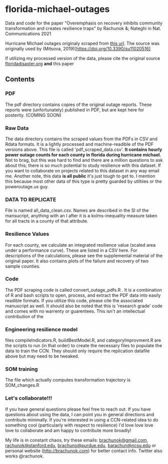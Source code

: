 # florida-michael-outages
Data and code for the paper "Overemphasis on recovery inhibits community transformation and creates resilience traps" by Rachunok &; Nateghi in Nat. Communications 2021

Hurricane Michael outages originaly scraped from [this url](https://maps.floridadisaster.org/outage_reports/michael/). The source was originally used by (Mitsova, 2019)[https://doi.org/10.3390/su11020516] 

If utilizing my processed version of the data, please cite the original source [floridadisaster.org](floridadisaster.org) **and** this paper 

## Contents

### PDF 
The pdf directory contains copies of the original outage reports. These reports were (unfortunately) published in PDF, but are kept here for posterity. (COMING SOON)

### Raw Data
The data directory contains the scraped values from the PDFs in CSV and Rdata formats. It is a lightly processed and machine-readible of the PDF versions above. This file is called 'pdf_scraped_data.csv'. **It contains hourly power outage counts for each county in florida during hurricane michael.** Not to brag, but this was hard to find and there are a million questions to ask about this; there is so much potential to study resilience with this dataset. If you want to collaborate on projects related to this dataset in any way email me. Another note, this data **is all public** it's just tough to get to. I mention this because most other data of this type is pretty guarded by utiltiies or the poweroutage.us guy. 

### DATA TO REPLICATE
File is named all_data_clean.csv. Names are described in the SI of the mansucript, anything with an I after it is a kolms-inequality measure taken for all tracts in a county of that attribute. 

### Resilience Values
For each county, we calculate an integrated resilience value (scaled area under a performance curve). These are listed in a CSV here. For descriptions of the calculations, please see the supplemental material of the original paper. It also contains plots of the failure and recovery of two sample counties. 

### Code
The PDF scraping code is called convert_outage_pdfs.R . It is a combination of R and bash scripts to open, process, and extract the PDF data into easily readible formats. If you utilize this code, please cite the associated manuscript as well. It should also be noted that this is 'research grade' code and comes with no warrenty or guarentees. This isn't an intellectual contribution of the 

### Engineering resilience model  
files compileIndicators.R, buildBestModel.R, and categoryImprovment.R are the scripts to run (in that order) to create the necessary files to populate the data to train the CCN. They should only require the replication datafile above but may need to be tweaked. 

### SOM training
The file which actually computes transformation trajectory is SOM_changes.R 


### Let's collaborate!!!
If you have general questions please feel free to reach out. If you have questions about using the data, I can point you in general directions and contribute minimally. If you're interested in using a CCN-related idea to do something cool (particularly with respect to resilience) I'd love love love love to collaborate and am happy to contribute more broadly! 

My life is in constant chaos, try these emails: brachunok@gmail.com, rachunok@stanford.edu, brachuno@purdue.edu, barachun@ncsu.edu or personal website (http://brachunok.com) for better contact info. Twitter also works @rachunok.


